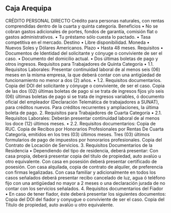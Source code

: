 ## Caja Arequipa


CRÉDITO PERSONAL DIRECTO
Crédito para personas naturales, con rentas comprendidas dentro de la cuarta y quinta categoría.
Beneficios
• No se cobran gastos adicionales de portes, fondos de garantía, comisión flat o gastos administrativos. • Tu préstamo sólo cuesta lo pactado.
• Tasa competitiva en el mercado.
Destino
• Libre disponibilidad.
Moneda
• Nuevos Soles y Dólares Americanos.
Plazo
• Hasta 48 meses.
Requisitos
• Documentos de Identidad del solicitante y cónyuge o conviviente de ser el caso. • Documento del domicilio actual.
• Dos últimas boletas de pago y otros ingresos.
Requisitos para Trabajadores de Quinta Categoría
• 1.1. Requisitos Laborales:
Presentar continuidad laboral de al menos seis (06) meses en la misma empresa, la que deberá contar con una antigüedad de funcionamiento no menor a dos (2) años.
• 1.2. Requisitos documentarios.
Copia del DOI del solicitante y cónyuge o conviviente, de ser el caso.
Copia de las dos (02) últimas boletas de pago si se trata de ingresos fijos y/o seis (06) últimas boletas de pago si se trata de ingresos variables, ó documento oficial del empleador (Declaración Telemática de trabajadores a SUNAT),
para créditos nuevos. Para créditos recurrentes y ampliaciones, la última boleta de pago.
2. Requisitos para Trabajadores de Cuarta Categoría
• 2.1. Requisitos Laborales:
Deberán presentar continuidad laboral de al menos los doce (12) últimos meses.
• 2.2. Requisitos documentarios:
Copia de RUC.
Copia de Recibos por Honorarios Profesionales por Rentas De Cuarta Categoría, emitidos en los tres (03) últimos meses. Tres (03) últimos formularios de pago de impuestos por honorarios profesionales.
Copia del Contrato de Locación de Servicios.
3. Requisitos Documentarios de la Residencia
• Dependiendo del tipo de residencia, deberá presentar:
Con casa propia, deberá presentar copia del título de propiedad, auto avalúo u otro equivalente.
Con casa en posesión deberá presentar certificado de posesión.
Con casa alquilada, copia de contrato de alquiler, de preferencia con firmas legalizadas.
Con casa familiar y adicionalmente en todos los casos señalados deberá presentar recibo cancelado de luz, agua ó teléfono fijo con una antigüedad no mayor a 2 meses o una declaración jurada de no contar con los servicios señalados.
4. Requisitos documentarios del Fiador
• En caso de tener fiador, éste deberá presentar los siguientes documentos: Copia del DOI del fiador y conyugue o conviviente de ser el caso.
Copia del Título de propiedad, auto avalúo u otro equivalente.